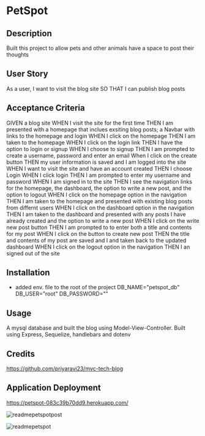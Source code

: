 # PetSpot

## Description

Built this project to allow pets and other animals have a space to post their thoughts

## User Story

As a user, I want to visit the blog site
SO THAT I can publish blog posts

## Acceptance Criteria 

GIVEN  a blog site 
WHEN I visit the site for the first time 
THEN I am presented with a homepage that inclues exsiting blog posts; a Navbar with links to the homepage and login
WHEN I click on the homepage 
THEN I am taken to the homepage 
WHEN I click on the login link 
THEN I have the option to login or signup
WHEN I choose to signup 
THEN I am prompted to create a username, password and enter an email
When I click on the create button 
THEN my user information is saved and I am logged into the site
WHEN I want to visit the site and have an account created 
THEN I choose Login
WHEN I click login
THEN I am prompted to enter my username and password 
WHEN I am signed in to the site 
THEN I see the navigation links for the homepage, the dashboard, the option to write a new post, and the option to logout
WHEN I click on the homepage option in the navigation 
THEN I am taken to the homepage and presented with existing blog posts from differnt users
WHEN I click on the dashboard option in the navigation 
THEN I am taken to the dashboard and presented with any posts I have already created and the option to write a new post 
WHEN I click on the write new post button 
THEN I am prompted to to enter both a title and contents for my post
WHEN I click on the button to create new post 
THEN the title and contents of my post are saved and I and taken back to the updated dashboard 
WHEN I click on the logout option in the navigation 
THEN I an signed out of the site 

## Installation

- added env. file to the root of the project 
DB_NAME="petspot_db"
DB_USER="root"
DB_PASSWORD=""

## Usage

A mysql database and built the blog using Model-View-Controller. Built using Express, Sequelize, handlebars and dotenv

## Credits 

https://github.com/priyaravi23/mvc-tech-blog

## Application Deployment 

https://petspot-083c39b70dd9.herokuapp.com/

![readmepetspotpost](https://github.com/JR728/project-2/assets/134809091/bc2d2129-73fe-483e-bdd1-e7c540b83d4a)

![readmepetspot](https://github.com/JR728/project-2/assets/134809091/804d45ef-4c7e-4a90-b6d1-90c7e0445fe7)
